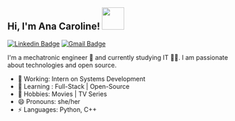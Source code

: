 ## Hi, I'm Ana Caroline! <img src="https://media.giphy.com/media/mGcNjsfWAjY5AEZNw6/giphy.gif" width="50">

[![Linkedin Badge](https://img.shields.io/badge/-Ana_Caroline-blue?style=flat-square&logo=Linkedin&logoColor=white&link=https://www.linkedin.com/in/ana-caroline-dantas/)](https://www.linkedin.com/in/ana-caroline-dantas/) [![Gmail Badge](https://img.shields.io/badge/-carolinedantas.sd@gmail.com-c14438?style=flat-square&logo=Gmail&logoColor=white&link=mailto:carolinedantas.sd@gmail.com)](mailto:carolinedantas.sd@gmail.com)

I'm a mechatronic engineer :robot: and currently studying IT 👩‍💻. I am passionate about technologies and open source.

- 🔭 Working: Intern on Systems Development
- 🌱 Learning : Full-Stack | Open-Source
- 💬 Hobbies: Movies | TV Series
- 😄 Pronouns: she/her
- ⚡ Languages: Python, C++
